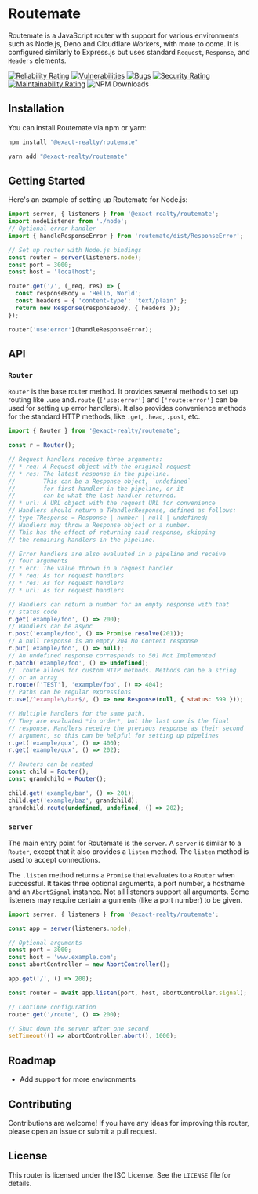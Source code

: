 # Routemate

Routemate is a JavaScript router with support for various environments such as Node.js, Deno and Cloudflare Workers, with more to come. It is configured similarly to Express.js but uses standard `Request`, `Response`, and `Headers` elements.

 [![Reliability Rating](https://sonarcloud.io/api/project_badges/measure?project=Exact-Realty_routemate&metric=reliability_rating)](https://sonarcloud.io/summary/new_code?id=Exact-Realty_routemate)
 [![Vulnerabilities](https://sonarcloud.io/api/project_badges/measure?project=Exact-Realty_routemate&metric=vulnerabilities)](https://sonarcloud.io/summary/new_code?id=Exact-Realty_routemate)
 [![Bugs](https://sonarcloud.io/api/project_badges/measure?project=Exact-Realty_routemate&metric=bugs)](https://sonarcloud.io/summary/new_code?id=Exact-Realty_routemate)
 [![Security Rating](https://sonarcloud.io/api/project_badges/measure?project=Exact-Realty_routemate&metric=security_rating)](https://sonarcloud.io/summary/new_code?id=Exact-Realty_routemate)
 [![Maintainability Rating](https://sonarcloud.io/api/project_badges/measure?project=Exact-Realty_routemate&metric=sqale_rating)](https://sonarcloud.io/summary/new_code?id=Exact-Realty_routemate)
 ![NPM Downloads](https://img.shields.io/npm/dw/@exact-realty/routemate?style=flat-square)

## Installation

You can install Routemate via npm or yarn:

```sh
npm install "@exact-realty/routemate"
```

```sh
yarn add "@exact-realty/routemate"
```

## Getting Started

Here's an example of setting up Routemate for Node.js:

```js
import server, { listeners } from '@exact-realty/routemate';
import nodeListener from './node';
// Optional error handler
import { handleResponseError } from 'routemate/dist/ResponseError';

// Set up router with Node.js bindings
const router = server(listeners.node);
const port = 3000;
const host = 'localhost';

router.get('/', (_req, res) => {
  const responseBody = 'Hello, World';
  const headers = { 'content-type': 'text/plain' };
  return new Response(responseBody, { headers });
});

router['use:error'](handleResponseError);
```

## API

### `Router`

`Router` is the base router method. It provides several methods to set up routing like `.use` and`.route` (`['use:error']` and `['route:error']` can be used for setting up error handlers). It also provides convenience methods for the standard HTTP methods, like `.get`, `.head`, `.post`, etc.

```js
import { Router } from '@exact-realty/routemate';

const r = Router();

// Request handlers receive three arguments:
// * req: A Request object with the original request
// * res: The latest response in the pipeline.
//        This can be a Response object, `undefined`
//        for first handler in the pipeline, or it
//        can be what the last handler returned.
// * url: A URL object with the request URL for convenience
// Handlers should return a THandlerResponse, defined as follows:
// type TResponse = Response | number | null | undefined;
// Handlers may throw a Response object or a number.
// This has the effect of returning said response, skipping
// the remaining handlers in the pipeline.

// Error handlers are also evaluated in a pipeline and receive
// four arguments
// * err: The value thrown in a request handler
// * req: As for request handlers
// * res: As for request handlers
// * url: As for request handlers

// Handlers can return a number for an empty response with that
// status code
r.get('example/foo', () => 200);
// Handlers can be async
r.post('example/foo', () => Promise.resolve(201));
// A null response is an empty 204 No Content response
r.put('example/foo', () => null);
// An undefined response corresponds to 501 Not Implemented
r.patch('example/foo', () => undefined);
// .route allows for custom HTTP methods. Methods can be a string
// or an array
r.route(['TEST'], 'example/foo', () => 404);
// Paths can be regular expressions
r.use(/^example\/bar$/, () => new Response(null, { status: 599 }));

// Multiple handlers for the same path.
// They are evaluated *in order*, but the last one is the final
// response. Handlers receive the previous response as their second
// argument, so this can be helpful for setting up pipelines
r.get('example/qux', () => 400);
r.get('example/qux', () => 202);

// Routers can be nested
const child = Router();
const grandchild = Router();

child.get('example/bar', () => 201);
child.get('example/baz', grandchild);
grandchild.route(undefined, undefined, () => 202);
```


### `server`

The main entry point for Routemate is the `server`. A `server` is similar to a `Router`, except that it also provides a `listen` method. The `listen` method is used to accept connections.

The `.listen` method returns a `Promise` that evaluates to a `Router` when successful. It takes three optional arguments, a port number, a hostname and an `AbortSignal` instance. Not all listeners support all arguments. Some listeners may require certain arguments (like a port number) to be given.

```js
import server, { listeners } from '@exact-realty/routemate';

const app = server(listeners.node);

// Optional arguments
const port = 3000;
const host = 'www.example.com';
const abortController = new AbortController();

app.get('/', () => 200);

const router = await app.listen(port, host, abortController.signal);

// Continue configuration
router.get('/route', () => 200);

// Shut down the server after one second
setTimeout(() => abortController.abort(), 1000);
```

## Roadmap

  * Add support for more environments

## Contributing

Contributions are welcome! If you have any ideas for improving this router, please open an issue or submit a pull request.

## License

This router is licensed under the ISC License. See the `LICENSE` file for details.
